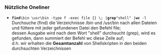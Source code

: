 ### Nützliche Oneliner

* **`find`**` \bin \usr\bin -type f -exec file {} \; | `**`grep`**` "shell" | `**`wc`**` -l`
  Durchsuche \(find\) die Verzeichnisse /bin und /usr/bin nach allen Dateien und füttere mit jeder gefundenen Datei den Befehl file;   
  dessen Ausgabe wird nach dem Wort "shell" durchsucht \(grep\), wird es gefunden, dann summiert der Befehl wc diese Zeile auf;  
  d.h. wir erhalten die **Gesamtanzahl** von Shellskripten in den beiden durchsuchten Verzeichnissen




